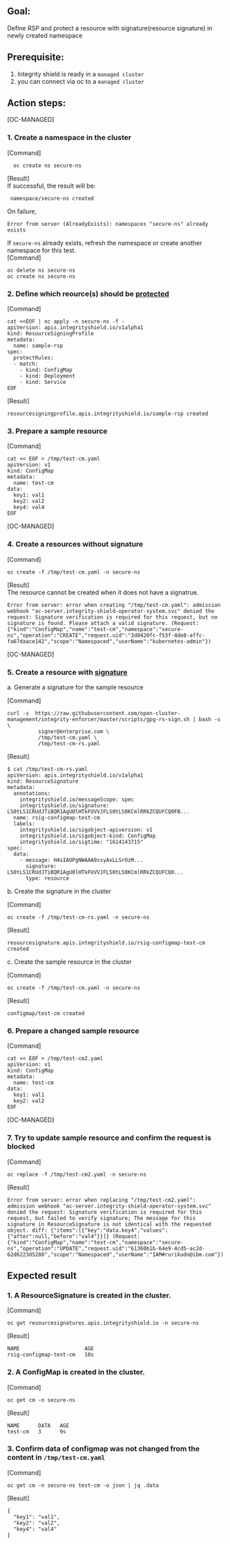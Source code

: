 ## Goal:

Define RSP and protect a resource with signature(resource signature) in newly created namespace

## Prerequisite: 
1. Integrity shield is ready in a `managed cluster`
2. you can connect via oc to a `managed cluster`

## Action steps:

[OC-MANAGED]
### 1. Create a namespace in the cluster  
[Command]
```
  oc create ns secure-ns 
```
[Result]  
If successful, the result will be:
```
 namespace/secure-ns created
```
On failure, 
```
Error from server (AlreadyExists): namespaces "secure-ns" already exists
```
If `secure-ns` already exists, refresh the namespace or create another namespace for this test.   
[Command]  
```
oc delete ns secure-ns
oc create ns secure-ns
```


### 2. Define which reource(s) should be [protected](https://github.com/IBM/integrity-enforcer/blob/master/docs/README_QUICK.md#define-which-reources-should-be-protected)

[Command]
```
cat <<EOF | oc apply -n secure-ns -f -
apiVersion: apis.integrityshield.io/v1alpha1
kind: ResourceSigningProfile
metadata:
  name: sample-rsp
spec:
  protectRules:
  - match:
    - kind: ConfigMap
    - kind: Deployment
    - kind: Service
EOF
```
[Result]
```
resourcesigningprofile.apis.integrityshield.io/sample-rsp created
```

### 3. Prepare a sample resource  

[Command]
```
cat << EOF > /tmp/test-cm.yaml
apiVersion: v1
kind: ConfigMap
metadata:
  name: test-cm
data:
  key1: val1
  key2: val2
  key4: val4
EOF
```

[OC-MANAGED]

### 4. Create a resources without signature

[Command]
```
oc create -f /tmp/test-cm.yaml -n secure-ns
```
[Result]  
The resource cannot be created when it does not have a signatrue.
```
Error from server: error when creating "/tmp/test-cm.yaml": admission webhook "ac-server.integrity-shield-operator-system.svc" denied the request: Signature verification is required for this request, but no signature is found. Please attach a valid signature. (Request: {"kind":"ConfigMap","name":"test-cm","namespace":"secure-ns","operation":"CREATE","request.uid":"3d0420fc-f53f-4de8-affc-fa67daace142","scope":"Namespaced","userName":"kubernetes-admin"})
```

[OC-MANAGED]  
### 5. Create a resource with [signature](https://github.com/IBM/integrity-enforcer/blob/master/docs/README_QUICK.md#create-a-resource-with-signature)

a. Generate a signature for the sample resource  

[Command]
```
curl -s  https://raw.githubusercontent.com/open-cluster-management/integrity-enforcer/master/scripts/gpg-rs-sign.sh | bash -s \
		  signer@enterprise.com \
		  /tmp/test-cm.yaml \
		  /tmp/test-cm-rs.yaml
```

[Result]
```
$ cat /tmp/test-cm-rs.yaml
apiVersion: apis.integrityshield.io/v1alpha1
kind: ResourceSignature
metadata:
  annotations:
    integrityshield.io/messageScope: spec
    integrityshield.io/signature: LS0tLS1CRUdJTiBQR1AgU0lHTkFUVVJFLS0tLS0KCmlRRkZCQUFCQ0FB...
  name: rsig-configmap-test-cm
  labels:
    integrityshield.io/sigobject-apiversion: v1
    integrityshield.io/sigobject-kind: ConfigMap
    integrityshield.io/sigtime: "1614143715"
spec:
  data:
    - message: H4sIAOPgNWAAA0ssyAxLLSrOzM...
      signature: LS0tLS1CRUdJTiBQR1AgU0lHTkFUVVJFLS0tLS0KCmlRRkZCQUFCQ0...
      type: resource
```
b. Create the signature in the cluster  

[Command]
```
oc create -f /tmp/test-cm-rs.yaml -n secure-ns
```
[Result]
```
resourcesignature.apis.integrityshield.io/rsig-configmap-test-cm created
```

c. Create the sample resource in the cluster

[Command]
```
oc create -f /tmp/test-cm.yaml -n secure-ns
```
[Result]
```
configmap/test-cm created
```


### 6. Prepare a changed sample resource  

[Command]
```
cat << EOF > /tmp/test-cm2.yaml
apiVersion: v1
kind: ConfigMap
metadata:
  name: test-cm
data:
  key1: val1
  key2: val2
EOF
```

[OC-MANAGED]  
### 7. Try to update sample resource and confirm the request is blocked  

[Command]
```
oc replace -f /tmp/test-cm2.yaml -n secure-ns
```
[Result]
```
Error from server: error when replacing "/tmp/test-cm2.yaml": admission webhook "ac-server.integrity-shield-operator-system.svc" denied the request: Signature verification is required for this request, but failed to verify signature; The message for this signature in ResourceSignature is not identical with the requested object. diff: {"items":[{"key":"data.key4","values":{"after":null,"before":"val4"}}]} (Request: {"kind":"ConfigMap","name":"test-cm","namespace":"secure-ns","operation":"UPDATE","request.uid":"61360b1b-64e9-4cd5-ac2d-62d6223d5288","scope":"Namespaced","userName":"IAM#rurikudo@ibm.com"})
```


## Expected result

### 1. A ResourceSignature is created in the cluster.

[Command]
```
oc get resourcesignatures.apis.integrityshield.io -n secure-ns
```

[Result]
```
NAME                     AGE
rsig-configmap-test-cm   10s
```
### 2. A ConfigMap is created in the cluster.

[Command]
```
oc get cm -n secure-ns
```
[Result]
```
NAME      DATA   AGE
test-cm   3      9s
```

### 3. Confirm data of configmap was not changed from the content in `/tmp/test-cm.yaml`

[Command]
```
oc get cm -n secure-ns test-cm -o json | jq .data
```

[Result] 
```
{
  "key1": "val1",
  "key2": "val2",
  "key4": "val4"
}
```

